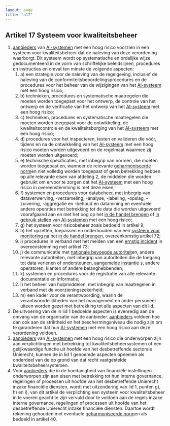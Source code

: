 ```yaml
---
layout: page
title: "a17"
---
```


## Artikel 17 Systeem voor kwaliteitsbeheer

1. [aanbieders](a3.md#^aanbieder) van [AI-systemen](a3.md#^ai-systeem) met een hoog risico voorzien in een systeem voor kwaliteitsbeheer dat de naleving van deze verordening waarborgt. Dit systeem wordt op systematische en ordelijke wijze gedocumenteerd in de vorm van schriftelijke beleidslijnen, procedures en instructies en omvat ten minste de volgende aspecten:
	1. a) een strategie voor de naleving van de regelgeving, inclusief de naleving van de conformiteitsbeoordelingsprocedures en de procedures voor het beheer van de wijzigingen van het [AI-systeem](a3.md#^ai-systeem) met een hoog risico;
	2. b) technieken, procedures en systematische maatregelen die moeten worden toegepast voor het ontwerp, de controle van het ontwerp en de verificatie van het ontwerp van het [AI-systeem](a3.md#^ai-systeem) met een hoog risico;
	3. c) technieken, procedures en systematische maatregelen die moeten worden toegepast voor de ontwikkeling, de kwaliteitscontrole en de kwaliteitsborging van het [AI-systeem](a3.md#^ai-systeem) met een hoog risico;
	4. d) procedures voor het inspecteren, testen en valideren die vóór, tijdens en na de ontwikkeling van het [AI-systeem](a3.md#^ai-systeem) met een hoog risico moeten worden uitgevoerd en de regelmaat waarmee zij moeten worden uitgevoerd;
	5. e) technische specificaties, met inbegrip van normen, die moeten worden toegepast en, wanneer de relevante [geharmoniseerde norm](a3.md#^hnorm)en niet volledig worden toegepast of geen betrekking hebben op alle relevante eisen van afdeling 2, de middelen die worden gebruikt om ervoor te zorgen dat het [AI-systeem](a3.md#^ai-systeem) met een hoog risico in overeenstemming is met deze eisen;
	6. f) systemen en procedures voor databeheer, met inbegrip van dataverwerving, -verzameling, -analyse, -labeling, -opslag, -zuivering, -aggregatie en -behoud en datamining en eventuele andere operaties met betrekking tot de data die worden uitgevoerd voorafgaand aan en met het oog op het [in de handel brengen](a3.md#^handel) of [in gebruik stellen](a3.md#^gebruik) van [AI-systemen](a3.md#^ai-systeem) met een hoog risico;
	7. g) het systeem voor risicobeheer zoals bedoeld in artikel 9;
	8. h) het opzetten, toepassen en onderhouden van een [systeem voor monitoring na](a3.md#^sysmon) het [in de handel brengen](a3.md#^handel), overeenkomstig artikel 72;
	9. i) procedures in verband met het melden van een [ernstig incident](a3.md#^eins) in overeenstemming met artikel 73;
	10. j) de communicatie met [nationale bevoegde autoriteit](a3.md#^natbau)en, andere relevante autoriteiten, met inbegrip van autoriteiten die de toegang tot data verlenen of ondersteunen, [aangemelde instantie](a3.md#^aanins) s, andere operatoren, klanten of andere belanghebbenden;
	11. k) systemen en procedures voor de registratie van alle relevante documentatie en informatie;
	12. l) het beheer van hulpmiddelen, met inbegrip van maatregelen in verband met de voorzieningszekerheid;
	13. m) een kader voor de verantwoording, waarin de verantwoordelijkheden van het management en ander personeel uiteen worden gezet met betrekking tot alle aspecten van dit lid.
2. De uitvoering van de in lid 1 bedoelde aspecten is evenredig aan de omvang van de organisatie van de aanbieder. [aanbieders](a3.md#^aanbieder) voldoen hoe dan ook aan de striktheid en het beschermingsniveau die nodig zijn om te garanderen dat hun [AI-systemen](a3.md#^ai-systeem) met een hoog risico aan deze verordening voldoen.
3. [aanbieders](a3.md#^aanbieder) van [AI-systemen](a3.md#^ai-systeem) met een hoog risico die onderworpen zijn aan verplichtingen met betrekking tot kwaliteitsbeheersystemen of een gelijkwaardige functie uit hoofde van het desbetreffende sectorale Unierecht, kunnen de in lid 1 genoemde aspecten opnemen als onderdeel van de op grond van dat recht vastgestelde kwaliteitsbeheersystemen.
4. Voor [aanbieders](a3.md#^aanbieder) die in de hoedanigheid van financiële instellingen onderworpen zijn aan eisen met betrekking tot hun interne governance, regelingen of processen uit hoofde van het desbetreffende Unierecht inzake financiële diensten, wordt met uitzondering van lid 1, punten g), h) en i), van dit artikel de verplichting een systeem voor kwaliteitsbeheer in te voeren geacht te zijn vervuld door te voldoen aan de regels inzake interne governance, regelingen of processen uit hoofde van het desbetreffende Unierecht inzake financiële diensten. Daartoe wordt rekening gehouden met eventuele [geharmoniseerde norm](a3.md#^hnorm)en als bedoeld in artikel 40.